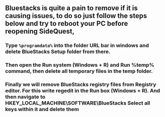 ## Bluestacks is quite a pain to remove if it is causing issues, to do so just follow the steps below and try to reboot your PC before reopening SideQuest,

### Type `%programdata%` into the folder URL  bar in windows and delete BlueStacks Setup folder from there.

### Then open the Run system (Windows + R) and Run %temp% command, then delete all temporary files in the temp folder.

### Finally we will remove BlueStacks registry files from Registry editor. For this write regedit in the Run box (Windows + R). And then navigate to HKEY_LOCAL_MACHINE\SOFTWARE\BlueStacks Select all keys within it and delete them